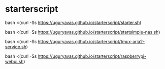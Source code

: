 # starterscript

bash <(curl -Ss https://uguryavas.github.io/starterscript/starter.sh)

bash <(curl -Ss https://uguryavas.github.io/starterscript/startsimple-nas.sh)

bash <(curl -Ss https://uguryavas.github.io/starterscript/tmux-aria2-service.sh)

bash <(curl -Ss https://uguryavas.github.io/starterscript/raspberrypi-webui.sh)
